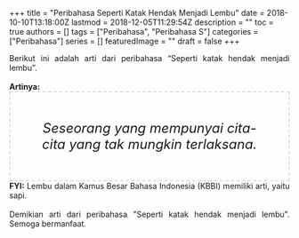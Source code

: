 +++
title = "Peribahasa Seperti Katak Hendak Menjadi Lembu"
date = 2018-10-10T13:18:00Z
lastmod = 2018-12-05T11:29:54Z
description = ""
toc = true
authors = []
tags = ["Peribahasa", "Peribahasa S"]
categories = ["Peribahasa"]
series = []
featuredImage = ""
draft = false
+++

<div dir="ltr" style="text-align: left;" trbidi="on"><div style="text-align: justify;">Berikut ini adalah arti dari peribahasa “Seperti katak hendak menjadi lembu”.</div><br /><div style="text-align: justify;"><b>Artinya:</b></div><div style="border: 2px dashed #ddd; font-size: 24px; height: auto; margin: 0 auto; padding: 50px; text-align: center; width: auto;"><i>Seseorang yang mempunyai cita-cita yang tak mungkin terlaksana.</i></div><div style="text-align: justify;"><b>FYI:</b> Lembu dalam Kamus Besar Bahasa Indonesia (KBBI) memiliki arti, yaitu sapi.</div><div style="text-align: justify;"><br /></div><div style="text-align: justify;">Demikian arti dari peribahasa "Seperti katak hendak menjadi lembu". Semoga bermanfaat.</div></div>
